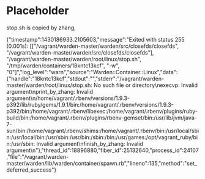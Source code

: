 # Placeholder


stop.sh is copied by zhang, 

{"timestamp":1430186933.2105603,"message":"Exited with status 255 (0.001s): [[\"/vagrant/warden-master/warden/src/closefds/closefds\", \"/vagrant/warden-master/warden/src/closefds/closefds\"], \"/vagrant/warden-master/warden/root/linux/stop.sh\", \"/tmp/warden/containers/18kntc13kcf\", \"-w\", \"0\"]","log_level":"warn","source":"Warden::Container::Linux","data":{"handle":"18kntc13kcf","stdout":"","stderr":"/vagrant/warden-master/warden/root/linux/stop.sh: No such file or directory\nexecvp: Invalid argument\nprint_by_zhang: Invalid argument\n/home/vagrant/.rbenv/versions/1.9.3-p392/lib/ruby/gems/1.9.1/bin:/home/vagrant/.rbenv/versions/1.9.3-p392/bin:/home/vagrant/.rbenv/libexec:/home/vagrant/.rbenv/plugins/ruby-build/bin:/home/vagrant/.rbenv/plugins/rbenv-gemset/bin:/usr/lib/jvm/java-7-sun/bin:/home/vagrant/.rbenv/shims:/home/vagrant/.rbenv/bin:/usr/local/sbin:/usr/local/bin:/usr/sbin:/usr/bin:/sbin:/bin:/usr/games:/opt/vagrant_ruby/bin:/usr/sbin: Invalid argument\nfinish_by_zhang: Invalid argument\n"},"thread_id":18896880,"fiber_id":25132640,"process_id":24107,"file":"/vagrant/warden-master/warden/lib/warden/container/spawn.rb","lineno":135,"method":"set_deferred_success"}

